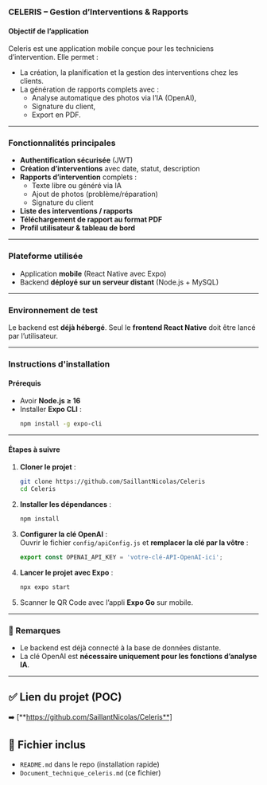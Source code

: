 ### CELERIS – Gestion d’Interventions & Rapports

#### Objectif de l’application

Celeris est une application mobile conçue pour les techniciens d’intervention. Elle permet :

- La création, la planification et la gestion des interventions chez les clients.
- La génération de rapports complets avec :
  - Analyse automatique des photos via l’IA (OpenAI),
  - Signature du client,
  - Export en PDF.

---

### Fonctionnalités principales

- **Authentification sécurisée** (JWT)
- **Création d’interventions** avec date, statut, description
- **Rapports d’intervention** complets :
  - Texte libre ou généré via IA
  - Ajout de photos (problème/réparation)
  - Signature du client
- **Liste des interventions / rapports**
- **Téléchargement de rapport au format PDF**
- **Profil utilisateur & tableau de bord**

---

### Plateforme utilisée

- Application **mobile** (React Native avec Expo)
- Backend **déployé sur un serveur distant** (Node.js + MySQL)

---

### Environnement de test

Le backend est **déjà hébergé**. Seul le **frontend React Native** doit être lancé par l’utilisateur.

---

### Instructions d'installation

#### Prérequis

- Avoir **Node.js ≥ 16**
- Installer **Expo CLI** :
  ```bash
  npm install -g expo-cli
  ```

---

#### Étapes à suivre

1. **Cloner le projet** :

   ```bash
   git clone https://github.com/SaillantNicolas/Celeris
   cd Celeris
   ```

2. **Installer les dépendances** :

   ```bash
   npm install
   ```

3. **Configurer la clé OpenAI** :\
   Ouvrir le fichier `config/apiConfig.js` et **remplacer la clé par la vôtre** :

   ```js
   export const OPENAI_API_KEY = 'votre-clé-API-OpenAI-ici';
   ```

4. **Lancer le projet avec Expo** :

   ```bash
   npx expo start
   ```

5. Scanner le QR Code avec l’appli **Expo Go** sur mobile.

---

### 📍 Remarques

- Le backend est déjà connecté à la base de données distante.
- La clé OpenAI est **nécessaire uniquement pour les fonctions d’analyse IA**.

---

## ✅ Lien du projet (POC)

➡️ [**https://github.com/SaillantNicolas/Celeris**]

## 📌 Fichier inclus

- `README.md` dans le repo (installation rapide)
- `Document_technique_celeris.md` (ce fichier)

